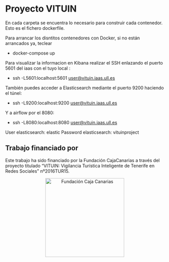# Proyecto VITUIN

En cada carpeta se encuentra lo necesario para construir cada contenedor. 
Esto es el fichero dockerfile.

Para arrancar los disntitos contenedores con Docker, si no están arrancados ya, teclear

- docker-compose up

Para visualizar la informacion en Kibana realizar el SSH enlazando el puerto 5601 del iaas
con el tuyo local :

- ssh -L5601:localhost:5601 user@vituin.iaas.ull.es

También puedes acceder a Elasticsearch mediante el puerto 9200 haciendo el túnel:

- ssh -L9200:localhost:9200 user@vituin.iaas.ull.es

Y a airflow por el 8080:

- ssh -L8080:localhost:8080 user@vituin.iaas.ull.es

User elasticsearch: elastic
Password elasticsearch: vituinproject

## Trabajo financiado por

Este trabajo ha sido financiado por la Fundación CajaCanarias a través del proyecto titulado “VITUIN: Vigilancia Turística Inteligente de Tenerife en Redes Sociales” nº2016TUR15.

<p align="center">
<img src="https://www.vectorlogo.es/wp-content/uploads/2015/02/logo-vector-fundacion-caja-canarias.jpg" alt="Fundación Caja Canarias" width="250">
</p>
